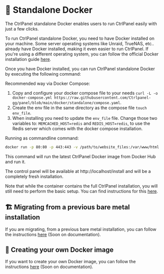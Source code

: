 # 🐳 Standalone Docker

The CtrlPanel standalone Docker enables users to run CtrlPanel easily with just a few clicks.

To run CtrlPanel standalone Docker, you need to have Docker installed on your machine. Some server operating systems like Unraid, TrueNAS, etc.. already have Docker installed, making it even easier to run CtrlPanel.
If you're using a different operating system, you can follow the official Docker installation guide [here](https://docs.docker.com/get-docker/).

Once you have Docker installed, you can run CtrlPanel standalone Docker by executing the following command:

Recommended way via Docker Compose:

1. Copy and configure your docker compose file to your needs `curl -L -o docker-compose.yml https://raw.githubusercontent.com/Ctrlpanel-gg/panel/blob/main/docker/standalone/compose.yaml`.
2. Create the env file in the same directory as the compose file `touch env_file`.
3. When installing you need to update the `env_file` file. Change those two variables to: `MEMCACHED_HOST=redis` and `REDIS_HOST=redis`, to use the Redis server which comes with the docker compose installation.

Running as commandline command:

```bash
docker run -p 80:80 -p 443:443 -v /path/to/website_files:/var/www/html -v /path/to/nginx_config:/etc/nginx/conf.d/ ghcr.io/ctrlpanel-gg/panel:latest
```

This command will run the latest CtrlPanel Docker image from Docker Hub and run it.

The control panel will be available at http://localhost/install and will be a completely fresh installation.

Note that while the container contains the full CtrlPanel installation, you will still need to perform the basic setup. You can find instructions for this [here](https://ctrlpanel.gg/docs/Installation/getting-started#basic-setup).

## 🏗️ Migrating from a previous bare metal installation

If you are migrating, from a previous bare metal installation, you can follow the instructions [here]() (Soon on documentation).

## 🧰 Creating your own Docker image

If you want to create your own Docker image, you can follow the instructions [here]() (Soon on documentation).
